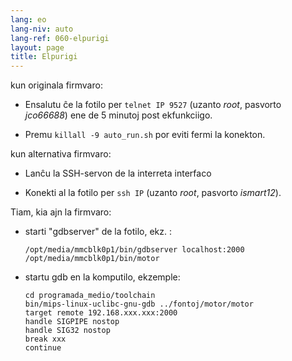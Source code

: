 ```yaml
---
lang: eo
lang-niv: auto
lang-ref: 060-elpurigi
layout: page
title: Elpurigi
---
```


kun originala firmvaro:

* Ensalutu ĉe la fotilo per `telnet IP 9527` (uzanto _root_, pasvorto _jco66688_) ene de 5 minutoj post ekfunkciigo.

* Premu `killall -9 auto_run.sh` por eviti fermi la konekton.


kun alternativa firmvaro:

* Lanĉu la SSH-servon de la interreta interfaco

* Konekti al la fotilo per `ssh IP` (uzanto _root_, pasvorto _ismart12_).


Tiam, kia ajn la firmvaro:

* starti "gdbserver" de la fotilo, ekz. :  

     `/opt/media/mmcblk0p1/bin/gdbserver localhost:2000 /opt/media/mmcblk0p1/bin/motor`
* startu gdb en la komputilo, ekzemple:

    ```
    cd programada_medio/toolchain
    bin/mips-linux-uclibc-gnu-gdb ../fontoj/motor/motor 
    target remote 192.168.xxx.xxx:2000
    handle SIGPIPE nostop
    handle SIG32 nostop
    break xxx
    continue 
    ```



